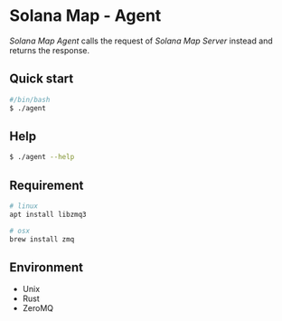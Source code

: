 # Solana Map - Agent
*Solana Map Agent* calls the request of *Solana Map Server* instead and returns the response.
 

## Quick start
```bash
#/bin/bash
$ ./agent 
```

## Help
```bash
$ ./agent --help
```

## Requirement
```bash
# linux
apt install libzmq3

# osx
brew install zmq
```


## Environment
* Unix
* Rust
* ZeroMQ
